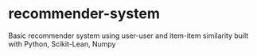 # recommender-system

Basic recommender system using user-user and item-item similarity
built with Python, Scikit-Lean, Numpy

